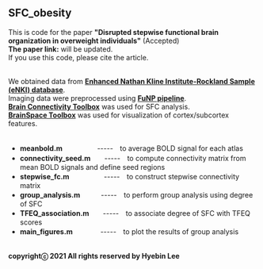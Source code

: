 ## SFC_obesity ##
This is code for the paper **"Disrupted stepwise functional brain organization in overweight individuals"** (Accepted)<br />
**The paper link:** will be updated.<br />
If you use this code, please cite the article.<br /><br />

We obtained data from **[Enhanced Nathan Kline Institute-Rockland Sample (eNKI) database](http://fcon_1000.projects.nitrc.org/indi/enhanced/access.html)**.<br />
Imaging data were preprocessed using **[FuNP pipeline](https://gitlab.com/by9433/funp)**.<br />
**[Brain Connectivity Toolbox](https://sites.google.com/site/bctnet/)** was used for SFC analysis.<br />
**[BrainSpace Toolbox](https://brainspace.readthedocs.io/en/latest/#)** was used for visualization of cortex/subcortex features.<br /><br />

- **meanbold.m**　　　　　-----　to average BOLD signal for each atlas<br />
- **connectivity_seed.m**　　-----　to compute connectivity matrix from mean BOLD signals and define seed regions<br />
- **stepwise_fc.m**　　　　　-----　to construct stepwise connectivity matrix<br />
- **group_analysis.m**　　　-----　to perform group analysis using degree of SFC<br />
- **TFEQ_association.m**　　-----　to associate degree of SFC with TFEQ scores<br />
- **main_figures.m**　　　　-----　to plot the results of group analysis<br /><br />

**copyrightⓒ 2021 All rights reserved by Hyebin Lee<br /><br />**
